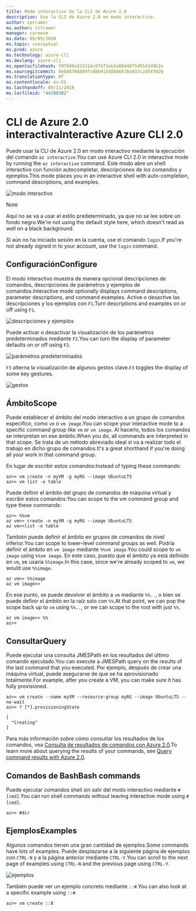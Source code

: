```yaml
---
title: Modo interactivo de la CLI de Azure 2.0
description: Use la CLI de Azure 2.0 en modo interactivo.
author: sptramer
ms.author: sttramer
manager: carmonm
ms.date: 09/09/2018
ms.topic: conceptual
ms.prod: azure
ms.technology: azure-cli
ms.devlang: azure-cli
ms.openlocfilehash: f07689a323314c076f1eb2a8844875d9543d4b2e
ms.sourcegitcommit: 0e688704889fc88b91588bb6678a933c2d54f020
ms.translationtype: HT
ms.contentlocale: es-ES
ms.lasthandoff: 09/11/2018
ms.locfileid: "44388582"
---
```

# <a name="interactive-azure-cli-20"></a><span data-ttu-id="345eb-103">CLI de Azure 2.0 interactiva</span><span class="sxs-lookup"><span data-stu-id="345eb-103">Interactive Azure CLI 2.0</span></span>

<span data-ttu-id="345eb-104">Puede usar la CLI de Azure 2.0 en modo interactivo mediante la ejecución del comando `az interactive`.</span><span class="sxs-lookup"><span data-stu-id="345eb-104">You can use Azure CLI 2.0 in interactive mode by running the `az interactive` command.</span></span>
<span data-ttu-id="345eb-105">Este modo abre un shell interactivo con función autocompletar, descripciones de los comandos y ejemplos.</span><span class="sxs-lookup"><span data-stu-id="345eb-105">This mode places you in an interactive shell with auto-completion, command descriptions, and examples.</span></span>

![modo interactivo](./media/interactive-azure-cli/webapp-create.png)

> [!NOTE]
> <span data-ttu-id="345eb-107">Aquí no se va a usar el estilo predeterminado, ya que no se lee sobre un fondo negro.</span><span class="sxs-lookup"><span data-stu-id="345eb-107">We're not using the default style here, which doesn't read as well on a black background.</span></span>

<span data-ttu-id="345eb-108">Si aún no ha iniciado sesión en la cuenta, use el comando `login`.</span><span class="sxs-lookup"><span data-stu-id="345eb-108">If you're not already signed in to your account, use the `login` command.</span></span>

## <a name="configure"></a><span data-ttu-id="345eb-109">Configuración</span><span class="sxs-lookup"><span data-stu-id="345eb-109">Configure</span></span>

<span data-ttu-id="345eb-110">El modo interactivo muestra de manera opcional descripciones de comandos, descripciones de parámetros y ejemplos de comandos.</span><span class="sxs-lookup"><span data-stu-id="345eb-110">Interactive mode optionally displays command descriptions, parameter descriptions, and command examples.</span></span>
<span data-ttu-id="345eb-111">Active o desactive las descripciones y los ejemplos con `F1`.</span><span class="sxs-lookup"><span data-stu-id="345eb-111">Turn descriptions and examples on or off using `F1`.</span></span>

![descripciones y ejemplos](./media/interactive-azure-cli/descriptions-and-examples.png)

<span data-ttu-id="345eb-113">Puede activar o desactivar la visualización de los parámetros predeterminados mediante `F2`.</span><span class="sxs-lookup"><span data-stu-id="345eb-113">You can turn the display of parameter defaults on or off using `F2`.</span></span>

![parámetros predeterminados](./media/interactive-azure-cli/defaults.png)

<span data-ttu-id="345eb-115">`F3` alterna la visualización de algunos gestos clave.</span><span class="sxs-lookup"><span data-stu-id="345eb-115">`F3` toggles the display of some key gestures.</span></span>

![gestos](./media/interactive-azure-cli/gestures.png)

## <a name="scope"></a><span data-ttu-id="345eb-117">Ámbito</span><span class="sxs-lookup"><span data-stu-id="345eb-117">Scope</span></span>

<span data-ttu-id="345eb-118">Puede establecer el ámbito del modo interactivo a un grupo de comandos específico, como `vm` o `vm image`.</span><span class="sxs-lookup"><span data-stu-id="345eb-118">You can scope your interactive mode to a specific command group like `vm` or `vm image`.</span></span>
<span data-ttu-id="345eb-119">Al hacerlo, todos los comandos se interpretan en ese ámbito.</span><span class="sxs-lookup"><span data-stu-id="345eb-119">When you do, all commands are interpreted in that scope.</span></span>
<span data-ttu-id="345eb-120">Se trata de un método abreviado ideal si va a realizar todo el trabajo en dicho grupo de comandos.</span><span class="sxs-lookup"><span data-stu-id="345eb-120">It's a great shorthand if you're doing all your work in that command group.</span></span>

<span data-ttu-id="345eb-121">En lugar de escribir estos comandos:</span><span class="sxs-lookup"><span data-stu-id="345eb-121">Instead of typing these commands:</span></span>

```azurecli
az>> vm create -n myVM -g myRG --image UbuntuLTS
az>> vm list -o table
```

<span data-ttu-id="345eb-122">Puede definir el ámbito del grupo de comandos de máquina virtual y escribir estos comandos:</span><span class="sxs-lookup"><span data-stu-id="345eb-122">You can scope to the vm command group and type these commands:</span></span>

```azurecli
az>> %%vm
az vm>> create -n myVM -g myRG --image UbuntuLTS
az vm>>list -o table
```

<span data-ttu-id="345eb-123">También puede definir el ámbito en grupos de comandos de nivel inferior.</span><span class="sxs-lookup"><span data-stu-id="345eb-123">You can scope to lower-level command groups as well.</span></span>
<span data-ttu-id="345eb-124">Podría definir el ámbito en `vm image` mediante `%%vm image`.</span><span class="sxs-lookup"><span data-stu-id="345eb-124">You could scope to `vm image` using `%%vm image`.</span></span>
<span data-ttu-id="345eb-125">En este caso, puesto que el ámbito ya está definido en `vm`, se usaría `%%image`.</span><span class="sxs-lookup"><span data-stu-id="345eb-125">In this case, since we're already scoped to `vm`, we would use `%%image`.</span></span>

```azurecli
az vm>> %%image
az vm image>>
```

<span data-ttu-id="345eb-126">En ese punto, se puede devolver el ámbito a `vm` mediante `%%..`, o bien se puede definir el ámbito en la raíz solo con `%%`.</span><span class="sxs-lookup"><span data-stu-id="345eb-126">At that point, we can pop the scope back up to `vm` using `%%..`, or we can scope to the root with just `%%`.</span></span>

```azurecli
az vm image>> %%
az>>
```

## <a name="query"></a><span data-ttu-id="345eb-127">Consultar</span><span class="sxs-lookup"><span data-stu-id="345eb-127">Query</span></span>

<span data-ttu-id="345eb-128">Puede ejecutar una consulta JMESPath en los resultados del último comando ejecutado.</span><span class="sxs-lookup"><span data-stu-id="345eb-128">You can execute a JMESPath query on the results of the last command that you executed.</span></span>
<span data-ttu-id="345eb-129">Por ejemplo, después de crear una máquina virtual, puede asegurarse de que se ha aprovisionado totalmente.</span><span class="sxs-lookup"><span data-stu-id="345eb-129">For example, after you create a VM, you can make sure it has fully provisioned.</span></span>

```azurecli
az>> vm create --name myVM --resource-group myRG --image UbuntuLTS --no-wait
az>> ? [*].provisioningState
```

```output
[
  "Creating"
]
```

<span data-ttu-id="345eb-130">Para más información sobre cómo consultar los resultados de los comandos, vea [Consulta de resultados de comandos con Azure 2.0](query-azure-cli.md).</span><span class="sxs-lookup"><span data-stu-id="345eb-130">To learn more about querying the results of your commands, see [Query command results with Azure 2.0](query-azure-cli.md).</span></span>

## <a name="bash-commands"></a><span data-ttu-id="345eb-131">Comandos de Bash</span><span class="sxs-lookup"><span data-stu-id="345eb-131">Bash commands</span></span>

<span data-ttu-id="345eb-132">Puede ejecutar comandos shell sin salir del modo interactivo mediante `#[cmd]`.</span><span class="sxs-lookup"><span data-stu-id="345eb-132">You can run shell commands without leaving interactive mode using `#[cmd]`.</span></span>

```azurecli
az>> #dir
```

## <a name="examples"></a><span data-ttu-id="345eb-133">Ejemplos</span><span class="sxs-lookup"><span data-stu-id="345eb-133">Examples</span></span>

<span data-ttu-id="345eb-134">Algunos comandos tienen una gran cantidad de ejemplos.</span><span class="sxs-lookup"><span data-stu-id="345eb-134">Some commands have lots of examples.</span></span>
<span data-ttu-id="345eb-135">Puede desplazarse a la siguiente página de ejemplos con `CTRL-N` y a la página anterior mediante `CTRL-Y`.</span><span class="sxs-lookup"><span data-stu-id="345eb-135">You can scroll to the next page of examples using `CTRL-N` and the previous page using `CTRL-Y`.</span></span>

![ejemplos](./media/interactive-azure-cli/examples.png)

<span data-ttu-id="345eb-137">También puede ver un ejemplo concreto mediante `::#`.</span><span class="sxs-lookup"><span data-stu-id="345eb-137">You can also look at a specific example using `::#`.</span></span>

```azurecli
az>> vm create ::8
```
